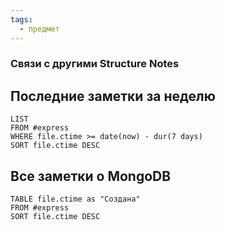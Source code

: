 ```yaml
---
tags:
  - предмет
---
```

### Связи с другими Structure Notes

## Последние заметки за неделю

```dataview
LIST
FROM #express  
WHERE file.ctime >= date(now) - dur(7 days)
SORT file.ctime DESC
```

## Все заметки о MongoDB

```dataview
TABLE file.ctime as "Создана"
FROM #express 
SORT file.ctime DESC
```
